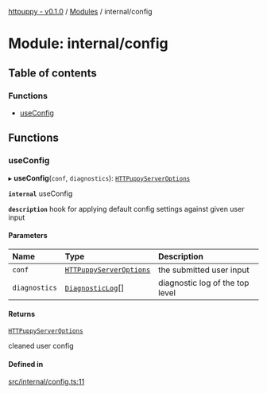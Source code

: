 [httpuppy - v0.1.0](../README.md) / [Modules](../modules.md) / internal/config

# Module: internal/config

## Table of contents

### Functions

- [useConfig](internal_config.md#useconfig)

## Functions

### useConfig

▸ **useConfig**(`conf`, `diagnostics`): [`HTTPuppyServerOptions`](../interfaces/types_server.HTTPuppyServerOptions.md)

**`internal`** useConfig

**`description`** hook for applying default config settings against given user input

#### Parameters

| Name | Type | Description |
| :------ | :------ | :------ |
| `conf` | [`HTTPuppyServerOptions`](../interfaces/types_server.HTTPuppyServerOptions.md) | the submitted user input |
| `diagnostics` | [`DiagnosticLog`](types_server.md#diagnosticlog)[] | diagnostic log of the top level |

#### Returns

[`HTTPuppyServerOptions`](../interfaces/types_server.HTTPuppyServerOptions.md)

cleaned user config

#### Defined in

[src/internal/config.ts:11](https://github.com/abschill/httpuppy/blob/b81b706/src/internal/config.ts#L11)
